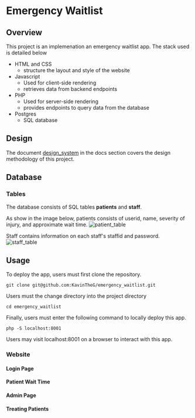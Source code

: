 # Emergency Waitlist

## Overview

This project is an implemenation an emergency waitlist app. The stack used is detailed below

- HTML and CSS
  - structure the layout and style of the website
- Javascript
  - Used for client-side rendering
  - retrieves data from backend endpoints
- PHP
  - Used for server-side rendering
  - provides endpoints to query data from the database
- Postgres
  - SQL database

     
## Design

The document [design_system](./docs/design_system.md) in the docs section covers the design methodology of this project.


## Database

### Tables

The database consists of SQL tables **patients** and **staff**. 

As show in the image below, patients consists of userid, name, severity of injury, and approximate wait time.
![patient_table](https://github.com/user-attachments/assets/cabb1b63-bdf1-4bc3-b10c-723b11bd6a83)

Staff contains information on each staff's staffid and password. 
![staff_table](https://github.com/user-attachments/assets/fff97249-db78-4fd5-94d6-94297c44a6b2)


## Usage

To deploy the app, users must first clone the repository.

```
git clone git@github.com:KavinTheG/emergency_waitlist.git
```

Users must the change directory into the project directory

```
cd emergency_waitlist
```

Finally, users must enter the following command to locally deploy this app.

```
php -S localhost:8001
```

Users may visit localhost:8001 on a browser to interact with this app. 


### Website

#### Login Page

#### Patient Wait Time

#### Admin Page

#### Treating Patients
